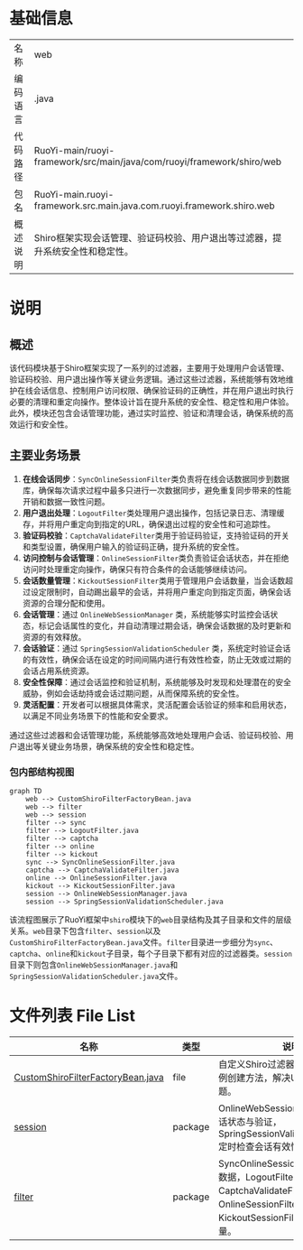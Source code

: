 # 基础信息

|      |      |
|------|------|
| 名称 | web |
| 编码语言 | .java |
| 代码路径 | RuoYi-main/ruoyi-framework/src/main/java/com/ruoyi/framework/shiro/web |
| 包名 | RuoYi-main.ruoyi-framework.src.main.java.com.ruoyi.framework.shiro.web |
| 概述说明 | Shiro框架实现会话管理、验证码校验、用户退出等过滤器，提升系统安全性和稳定性。 |

# 说明

## 概述
该代码模块基于Shiro框架实现了一系列的过滤器，主要用于处理用户会话管理、验证码校验、用户退出操作等关键业务逻辑。通过这些过滤器，系统能够有效地维护在线会话信息、控制用户访问权限、确保验证码的正确性，并在用户退出时执行必要的清理和重定向操作。整体设计旨在提升系统的安全性、稳定性和用户体验。此外，模块还包含会话管理功能，通过实时监控、验证和清理会话，确保系统的高效运行和安全性。

## 主要业务场景
1. **在线会话同步**：`SyncOnlineSessionFilter`类负责将在线会话数据同步到数据库，确保每次请求过程中最多只进行一次数据同步，避免重复同步带来的性能开销和数据一致性问题。
2. **用户退出处理**：`LogoutFilter`类处理用户退出操作，包括记录日志、清理缓存，并将用户重定向到指定的URL，确保退出过程的安全性和可追踪性。
3. **验证码校验**：`CaptchaValidateFilter`类用于验证码验证，支持验证码的开关和类型设置，确保用户输入的验证码正确，提升系统的安全性。
4. **访问控制与会话管理**：`OnlineSessionFilter`类负责验证会话状态，并在拒绝访问时处理重定向操作，确保只有符合条件的会话能够继续访问。
5. **会话数量管理**：`KickoutSessionFilter`类用于管理用户会话数量，当会话数超过设定限制时，自动踢出最早的会话，并将用户重定向到指定页面，确保会话资源的合理分配和使用。
6. **会话管理**：通过 `OnlineWebSessionManager` 类，系统能够实时监控会话状态，标记会话属性的变化，并自动清理过期会话，确保会话数据的及时更新和资源的有效释放。
7. **会话验证**：通过 `SpringSessionValidationScheduler` 类，系统定时验证会话的有效性，确保会话在设定的时间间隔内进行有效性检查，防止无效或过期的会话占用系统资源。
8. **安全性保障**：通过会话监控和验证机制，系统能够及时发现和处理潜在的安全威胁，例如会话劫持或会话过期问题，从而保障系统的安全性。
9. **灵活配置**：开发者可以根据具体需求，灵活配置会话验证的频率和启用状态，以满足不同业务场景下的性能和安全要求。

通过这些过滤器和会话管理功能，系统能够高效地处理用户会话、验证码校验、用户退出等关键业务场景，确保系统的安全性和稳定性。


### 包内部结构视图

```mermaid
graph TD
    web --> CustomShiroFilterFactoryBean.java
    web --> filter
    web --> session
    filter --> sync
    filter --> LogoutFilter.java
    filter --> captcha
    filter --> online
    filter --> kickout
    sync --> SyncOnlineSessionFilter.java
    captcha --> CaptchaValidateFilter.java
    online --> OnlineSessionFilter.java
    kickout --> KickoutSessionFilter.java
    session --> OnlineWebSessionManager.java
    session --> SpringSessionValidationScheduler.java
```

该流程图展示了RuoYi框架中`shiro`模块下的`web`目录结构及其子目录和文件的层级关系。`web`目录下包含`filter`、`session`以及`CustomShiroFilterFactoryBean.java`文件。`filter`目录进一步细分为`sync`、`captcha`、`online`和`kickout`子目录，每个子目录下都有对应的过滤器类。`session`目录下则包含`OnlineWebSessionManager.java`和`SpringSessionValidationScheduler.java`文件。

# 文件列表 File List

| 名称   | 类型  | 说明 |
|-------|------|-------------|
| [CustomShiroFilterFactoryBean.java](CustomShiroFilterFactoryBean.md) | file | 自定义Shiro过滤器工厂类，重写实例创建方法，解决URL中文校验问题。 |
| [session](session/_module.md) | package | OnlineWebSessionManager管理会话状态与验证，SpringSessionValidationScheduler定时检查会话有效性。 |
| [filter](filter/_module.md) | package | SyncOnlineSessionFilter同步会话数据，LogoutFilter处理退出，CaptchaValidateFilter验证验证码，OnlineSessionFilter管理访问，KickoutSessionFilter控制会话数量。 |


